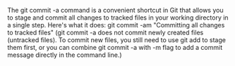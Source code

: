 The git commit -a command is a convenient shortcut in Git that allows you to stage and commit all changes to tracked files in your working directory in a single step. Here's what it does:
git commit -am "Committing all changes to tracked files" (git commit -a does not commit newly created files (untracked files). To commit new files, you still need to use git add to stage them first, or you can combine git commit -a with -m flag to add a commit message directly in the command line.)
